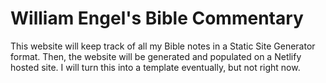 # William Engel's Bible Commentary

This website will keep track of all my Bible notes in a Static Site Generator format. Then, the website will be generated and populated on a Netlify hosted site. I will turn this into a template eventually, but not right now.

